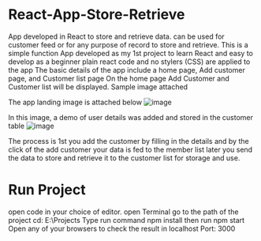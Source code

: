 # React-App-Store-Retrieve
App developed in React to store and retrieve data. can be used for customer feed or for any purpose of record to store and retrieve.
This is a simple function App developed as my 1st project to learn React and easy to develop as a beginner 
plain react code and no stylers (CSS) are applied to the app
The basic details of the app include a home page, Add customer page, and Customer list page 
On the home page Add Customer and Customer list will be displayed.
Sample image attached 

The app landing image is attached below
![image](https://github.com/Ivaanajo/React-App-Store-Retrieve/assets/71235058/33818ba1-3d5b-423a-b191-ce52875c1dfc)

In this image, a demo of user details was added and stored in the customer table
![image](https://github.com/Ivaanajo/React-App-Store-Retrieve/assets/71235058/8774b0a7-4d81-4eea-83f2-6f7f3874a09f)

The process is 1st you add the customer by filling in the details and by the click of the add customer your data is fed to the member list later you send the data to store and retrieve it to the customer list for storage and use.

# Run Project 
open code in your choice of editor.
open Terminal 
go to the path of the project cd: E:\Projects
Type run command npm install
then run npm start
Open any of your browsers to check the result in localhost Port: 3000
